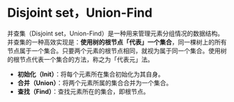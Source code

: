 # Disjoint set，Union-Find



并查集（Disjoint set，Union-Find）是一种用来管理元素分组情况的数据结构。并查集的一种高效实现是：**使用树的根节点「代表」一个集合**，同一棵树上的所有节点属于一个集合。只要两个元素的根节点相同，就视为属于同一个集合。使用树的根节点代表一个集合的方法，称之为「代表元」法。

* **初始化（Init）**：将每个元素所在集合初始化为其自身。
* **合并（Union）**：将两个元素所属的集合合并为一个集合。
* **查找（Find）**：查找元素所在的集合，即根节点。

